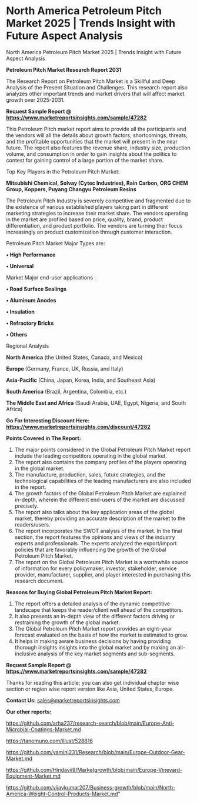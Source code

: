 # North America Petroleum Pitch Market 2025 | Trends Insight with Future Aspect Analysis
North America Petroleum Pitch Market 2025 | Trends Insight with Future Aspect Analysis

<strong>Petroleum Pitch Market Research Report 2031</strong>

The Research Report on Petroleum Pitch Market is a Skillful and Deep Analysis of the Present Situation and Challenges. This research report also analyzes other important trends and market drivers that will affect market growth over 2025-2031.

<strong>Request Sample Report @ <a href=https://www.marketreportsinsights.com/sample/47282>https://www.marketreportsinsights.com/sample/47282</a></strong>

This Petroleum Pitch market report aims to provide all the participants and the vendors will all the details about growth factors, shortcomings, threats, and the profitable opportunities that the market will present in the near future. The report also features the revenue share, industry size, production volume, and consumption in order to gain insights about the politics to contest for gaining control of a large portion of the market share.

Top Key Players in the Petroleum Pitch Market:

<strong>Mitsubishi Chemical, Solvay (Cytec Industries), Rain Carbon, ORG CHEM Group, Koppers, Puyang Changyu Petroleum Resins</strong>

The Petroleum Pitch Industry is severely competitive and fragmented due to the existence of various established players taking part in different marketing strategies to increase their market share. The vendors operating in the market are profiled based on price, quality, brand, product differentiation, and product portfolio. The vendors are turning their focus increasingly on product customization through customer interaction.

Petroleum Pitch Market Major Types are:

<strong>•  High Performance

•  Universal</strong>

Market Major end-user applications :

<strong>•  Road Surface Sealings

•  Aluminum Anodes

•  Insulation

•  Refractory Bricks

•  Others</strong>

Regional Analysis

</u><strong><b>North America</b></strong> (the United States, Canada, and Mexico)

<strong><b>Europe </b></strong>(Germany, France, UK, Russia, and Italy)

<strong><b>Asia-Pacific</b></strong> (China, Japan, Korea, India, and Southeast Asia)

<strong><b>South America</b></strong> (Brazil, Argentina, Colombia, etc.)

<strong><b>The Middle East and Africa</b></strong> (Saudi Arabia, UAE, Egypt, Nigeria, and South Africa)

<strong>Go For Interesting Discount Here: <a href=https://www.marketreportsinsights.com/discount/47282>https://www.marketreportsinsights.com/discount/47282</a></strong>

<strong>Points Covered in The Report:</strong>
<ol>
  <li>The major points considered in the Global Petroleum Pitch Market report include the leading competitors operating in the global market.</li>
  <li>The report also contains the company profiles of the players operating in the global market.</li>
  <li>The manufacture, production, sales, future strategies, and the technological capabilities of the leading manufacturers are also included in the report.</li>
  <li>The growth factors of the Global Petroleum Pitch Market are explained in-depth, wherein the different end-users of the market are discussed precisely.</li>
  <li>The report also talks about the key application areas of the global market, thereby providing an accurate description of the market to the readers/users.</li>
  <li>The report incorporates the SWOT analysis of the market. In the final section, the report features the opinions and views of the industry experts and professionals. The experts analyzed the export/import policies that are favorably influencing the growth of the Global Petroleum Pitch Market.</li>
  <li>The report on the Global Petroleum Pitch Market is a worthwhile source of information for every policymaker, investor, stakeholder, service provider, manufacturer, supplier, and player interested in purchasing this research document.</li>
</ol>
<strong>Reasons for Buying Global Petroleum Pitch Market Report:</strong>

<ol>
  <li>The report offers a detailed analysis of the dynamic competitive landscape that keeps the reader/client well ahead of the competitors.</li>
  <li>It also presents an in-depth view of the different factors driving or restraining the growth of the global market.</li>
  <li>The Global Petroleum Pitch Market report provides an eight-year forecast evaluated on the basis of how the market is estimated to grow.</li>
  <li>It helps in making aware business decisions by having providing thorough insights insights into the global market and by making an all-inclusive analysis of the key market segments and sub-segments.</li>
</ol>
<strong>Request Sample Report @ <a href=https://www.marketreportsinsights.com/sample/47282>https://www.marketreportsinsights.com/sample/47282</a></strong>


Thanks for reading this article; you can also get individual chapter wise section or region wise report version like Asia, United States, Europe.

<strong>Contact Us:</strong>
sales@marketreportsinsights.com

<strong>Our other reports:</strong>

<a href=https://github.com/arha237/research-search/blob/main/Europe-Anti-Microbial-Coatings-Market.md>https://github.com/arha237/research-search/blob/main/Europe-Anti-Microbial-Coatings-Market.md</a>

<a href=https://tanomuno.com/illust/528816>https://tanomuno.com/illust/528816</a>

<a href=https://github.com/yamini231/Research/blob/main/Europe-Outdoor-Gear-Market.md>https://github.com/yamini231/Research/blob/main/Europe-Outdoor-Gear-Market.md</a>

<a href=https://github.com/Hindavii9/Marketgrowth/blob/main/Europe-Vineyard-Equipment-Market.md>https://github.com/Hindavii9/Marketgrowth/blob/main/Europe-Vineyard-Equipment-Market.md</a>

<a href=https://github.com/vijaykumar207/Business-growth/blob/main/North-America-Weight-Control-Products-Market.md>https://github.com/vijaykumar207/Business-growth/blob/main/North-America-Weight-Control-Products-Market.md</a>"
